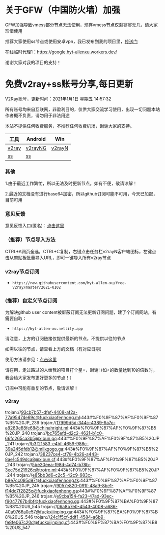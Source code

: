 # 关于GFW（中国防火墙）加强
GFW加强导致vmess部分节点无法使用，现存vmess节点仅剩寥寥无几，请大家珍惜使用

推荐大家使用ss节点或使用安卓vpn，我已发布到我的项目里，[传送门](https://github.com/hyt-allen-xu/Android-vpn)

在线临时代理1：https://google.hyt-allenxu.workers.dev/



谢谢大家对我的项目的支持！

# 免费v2ray+ss账号分享,每日更新
V2Ray账号，更新时间：2021年1月1日 星期五 14:57:32

所有账号均来自互联网，非盈利目的，仅供大家交流学习使用，出现一切问题本站作者概不负责，请勿用于非法用途  

本站不提供任何收费服务，不推荐任何收费机场，谢谢大家的支持。

|  工具  | Android  | Win  |  
|  ----  | ----   | ----  |  
| [v2ray](#v2ray)  | [v2rayNG](https://github.com/2dust/v2rayNG/releases/download/1.2.12/v2rayNG_1.2.12.apk) | [v2rayN](https://github.com/2dust/v2rayN/releases/download/3.19/v2rayN-Core.zip) |  
| [ss](#v2ray)  | [ss](https://github.com/shadowsocks/shadowsocks-android/releases/download/v5.1.4/shadowsocks--universal-5.1.4.apk)|  

### 其他
1.由于最近工作繁忙，所以无法及时更新节点，如有不便，敬请谅解！

2.最近的文档没有进行base64加密，所以github订阅可能不可用，今天已加密，目前可用

### 意见反馈
意见反馈入口(匿名)：[点击这里](https://forms.gle/Xr9RwbGb1hYuMdff7)

### （推荐）节点导入方法  
CTRL+A网页全选，CTRL+C复制，右键点击任务栏v2rayN客户端图标，左键点击从剪贴板批量导入URL，即可一键导入所有v2ray节点  

### v2ray节点订阅  
- `https://raw.githubusercontent.com/hyt-allen-xu/free-v2ray/master/2021-0102`  

### (推荐）自定义节点订阅  
为解决github user content被屏蔽订阅无法更新订阅问题，建了个订阅网站，有需要自取：
- `https://hyt-allen-xu.netlify.app`

请注意，上方的订阅链接仅提供最新的节点，不提供以往的节点

如需以往的节点，请查看上方的文档（有对应日期）

使用方法请参见：[点击这里](https://github.com/hyt-allen-xu/tutorials)

请在用，走过路过的人给我的项目打个星⭐，谢谢!
(如⭐的数量达到10的倍数时，我会给大家发布更好更多的节点！）


订阅中可能有重复的节点，敬请谅解！

### v2ray
trojan://93cb7b57-dfef-4408-af2a-77a95474e69c@fuckxiaofenhong.ml:443#%F0%9F%87%AF%F0%9F%87%B5%20JP_239
trojan://17999d5d-344c-4389-9a7c-a8289e88fe68@chinahright.ml:443#%F0%9F%87%AF%F0%9F%87%B5%20JP_240
trojan://bc765efd-d2c2-4621-b1c0-66fc265ca3b5@xibun.gq:443#%F0%9F%87%AF%F0%9F%87%B5%20JP_241
trojan://b3f21583-e4bf-4659-986c-39a245dfdb12@milkgogo.ga:443#%F0%9F%87%AF%F0%9F%87%B5%20JP_242
trojan://38237ce4-cf78-4b26-a443-8ae1c549dca8@xibun.cf:443#%F0%9F%87%AF%F0%9F%87%B5%20JP_243
trojan://5be20eea-f98d-4d74-b78b-3ec75d21926c@trotro.ml:443#%F0%9F%87%AF%F0%9F%87%B5%20JP_244
trojan://e85bb3d6-c2c5-42c9-983c-b8e7cc095d97@fuckxiaofenhong.tk:443#%F0%9F%87%AF%F0%9F%87%B5%20JP_245
trojan://9057e820-091f-48a9-8be1-f14dc7f2825c@fuckxiaofenhong.ga:443#%F0%9F%87%AF%F0%9F%87%B5%20JP_246
trojan://e9cba154-fa23-47ad-93ec-f9047767b4bf@fuckxiaofenhong.gq:443#%F0%9F%87%BA%F0%9F%87%B8%20US_545
trojan://06a8b7e0-4543-4008-a686-40a9766a0e57@fuckxijinping.ga:443#%F0%9F%87%BA%F0%9F%87%B8%20US_546
trojan://24c1f5cf-ddf1-4584-a6b9-fe8fe067c20d@fuckxijinping.cf:443#%F0%9F%87%BA%F0%9F%87%B8%20US_547

